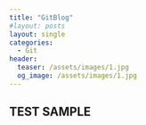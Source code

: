 ```yaml
---
title: "GitBlog"
#layout: posts
layout: single
categories:
  - Git
header:
  teaser: /assets/images/1.jpg
  og_image: /assets/images/1.jpg
---
```

## TEST SAMPLE